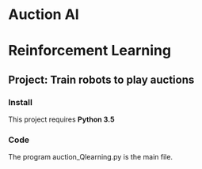 # Auction AI
# Reinforcement Learning
## Project: Train robots to play auctions

### Install

This project requires **Python 3.5**

### Code

The program auction_Qlearning.py is the main file.

